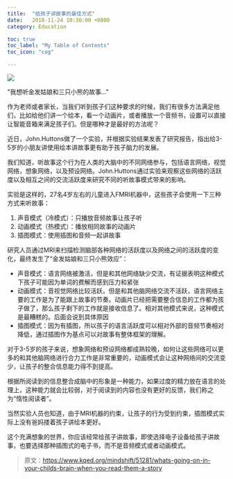 ```yaml
---
title:  "给孩子讲故事的最佳方式"
date:   2018-11-24 10:30:00 +0800
category: Education

toc: true
toc_label: "My Table of Contents"
toc_icon: "cog"

---
```


![](https://dlseeu-website.oss-cn-hangzhou.aliyuncs.com/2018-11-11-weekly/reading-together.jpg)

"我想听金发姑娘和三只小熊的故事..."

作为老师或者家长，当我们听到孩子们这种要求的时候，我们有很多方法满足他们，比如给他们讲一个绘本，看一个动画片，或者播放一个音频书，设置可以直接让智能音箱来满足孩子们。但是哪种才是最好的方法呢？

近日，John.Huttons做了一个实验，并根据实验结果发表了研究报告，指出给3-5岁的小朋友讲使用绘本讲故事更有助于孩子脑力的发展。

我们知道，听故事这个行为在人类的大脑中的不同网络参与，包括语言网络，视觉网络，想象网络，以及预设网络。John.Huttons通过实验来观察这些网络的活跃度以及相互之间的交流活跃度来研究不同的听故事模式带来的影响。

实验是这样的，27名4岁左右的儿童进入FMRI机器中，这些孩子会使用一下三种方式来听故事：

1. 声音模式（冷模式）：只播放音频故事让孩子听
3. 动画模式（热模式）：播放相同故事的动画片
2. 插图模式：使用插图和音频一起讲故事

研究人员通过MRI来扫描检测脑部各种网络的活跃度以及网络之间的活跃度的变化，最终发生了“金发姑娘和三只小熊效应”：

* 声音模式：语言网络被激活，但是和其他网络缺少交流，有证据表明这种模式下孩子可能因为单词的费解而感到压力和紧张
* 动画模式：音视觉网络比较活跃，但是和其他脑网络交流不活跃，语言网络主要的工作是为了能跟上故事的节奏。动画片已经把需要整合信息的工作都为孩子做了，那么孩子剩下的工作就是接收信息了。相对其他模式来说，这种模式是最糟糕的。后面会说到具体原因
* 插图模式：因为有插图，所以孩子的语言活跃度可以相对外部的音频节奏相对降低，通过插图作为基点可以对故事有整体框架的理解。

对于3-5岁的孩子来说，想象网络和预设网络都成熟较晚，如何让这些网络可以更多的和其他脑网络进行合力工作是非常重要的，动画模式会让这种网络间的交流变少，让孩子的整合信息能力得不到提高。

根据所阅读到的信息整合成脑中的形象是一种能力，如果过度的精力放在语言的处理上，这种能力就会比较弱，对于阅读到的内容也没有更好的反馈，我们称之为“惰性阅读者”。

当然实验人员也知道，由于MRI机器的约束，让孩子的行为受到约束，插图模式实际上没有爸妈搂着孩子讲绘本更好。

这个充满想象的世界，你应该经常给孩子讲故事，即使选择电子设备给孩子讲故事，也要选择那种插图式的电子书，而不是音频模式或者动画模式。


> 原文：https://www.kqed.org/mindshift/51281/whats-going-on-in-your-childs-brain-when-you-read-them-a-story
